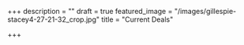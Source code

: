 +++
description = ""
draft = true
featured_image = "/images/gillespie-stacey4-27-21-32_crop.jpg"
title = "Current Deals"

+++
